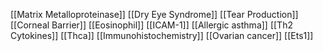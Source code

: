 [[Matrix Metalloproteinase]]
[[Dry Eye Syndrome]]
[[Tear Production]]
[[Corneal Barrier]]
[[Eosinophil]]
[[ICAM-1]]
[[Allergic asthma]]
[[Th2 Cytokines]]
[[Thca]]
[[Immunohistochemistry]]
[[Ovarian cancer]]
[[Ets1]]
